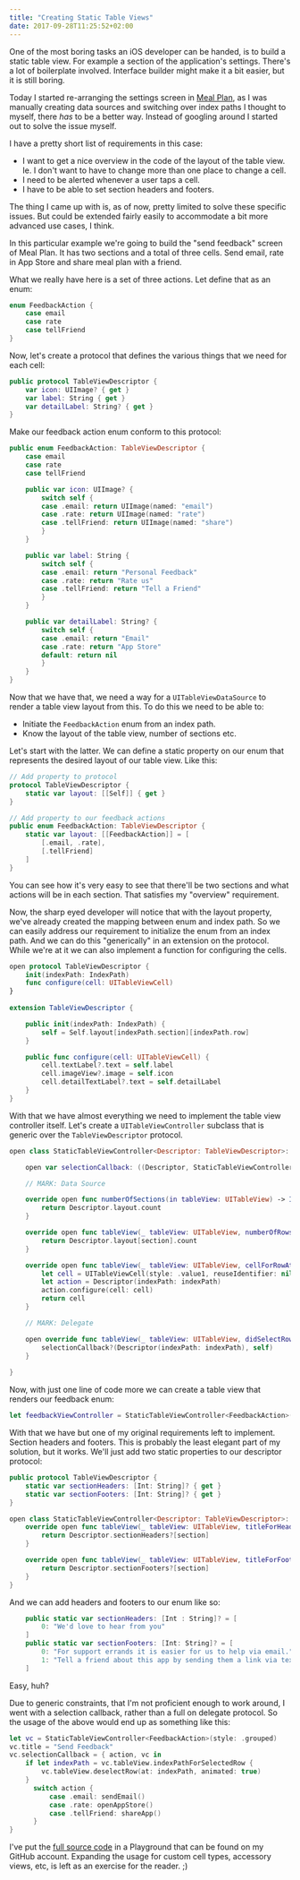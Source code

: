 ```yaml
---
title: "Creating Static Table Views"
date: 2017-09-28T11:25:52+02:00
---
```


One of the most boring tasks an iOS developer can be handed, is to build a static table view. For example a section of the application's settings. There's a lot of boilerplate involved. Interface builder might make it a bit easier, but it is still boring.

Today I started re-arranging the settings screen in [Meal Plan][filibaba], as I was manually creating data sources and switching over index paths I thought to myself, there _has_ to be a better way. Instead of googling around I started out to solve the issue myself.

I have a pretty short list of requirements in this case:

* I want to get a nice overview in the code of the layout of the table view. Ie. I don't want to have to change more than one place to change a cell.
* I need to be alerted whenever a user taps a cell.
* I have to be able to set section headers and footers.

The thing I came up with is, as of now, pretty limited to solve these specific issues. But could be extended fairly easily to accommodate a bit more advanced use cases, I think.

In this particular example we're going to build the "send feedback" screen of Meal Plan. It has two sections and a total of three cells. Send email, rate in App Store and share meal plan with a friend.

What we really have here is a set of three actions. Let define that as an enum:

```swift
enum FeedbackAction {
    case email
    case rate
    case tellFriend
}
```

Now, let's create a protocol that defines the various things that we need for each cell:

```swift
public protocol TableViewDescriptor {
    var icon: UIImage? { get }
    var label: String { get }
    var detailLabel: String? { get }
}
```

Make our feedback action enum conform to this protocol:

```swift
public enum FeedbackAction: TableViewDescriptor {
    case email
    case rate
    case tellFriend

    public var icon: UIImage? {
        switch self {
        case .email: return UIImage(named: "email")
        case .rate: return UIImage(named: "rate")
        case .tellFriend: return UIImage(named: "share")
        }
    }

    public var label: String {
        switch self {
        case .email: return "Personal Feedback"
        case .rate: return "Rate us"
        case .tellFriend: return "Tell a Friend"
        }
    }

    public var detailLabel: String? {
        switch self {
        case .email: return "Email"
        case .rate: return "App Store"
        default: return nil
        }
    }
}
```

Now that we have that, we need a way for a `UITableViewDataSource` to render a table view layout from this. To do this we need to be able to:

* Initiate the `FeedbackAction` enum from an index path.
* Know the layout of the table view, number of sections etc.

Let's start with the latter. We can define a static property on our enum that represents the desired layout of our table view. Like this:

```swift
// Add property to protocol
protocol TableViewDescriptor {
	static var layout: [[Self]] { get }
}

// Add property to our feedback actions
public enum FeedbackAction: TableViewDescriptor {
	static var layout: [[FeedbackAction]] = [
		[.email, .rate],
		[.tellFriend]
	]
}
```

You can see how it's very easy to see that there'll be two sections and what actions will be in each section. That satisfies my "overview" requirement.

Now, the sharp eyed developer will notice that with the layout property, we've already created the mapping between enum and index path. So we can easily address our requirement to initialize the enum from an index path. And we can do this "generically" in an extension on the protocol. While we're at it we can also implement a function for configuring the cells.

```swift
open protocol TableViewDescriptor {
    init(indexPath: IndexPath)
    func configure(cell: UITableViewCell)
}
    
extension TableViewDescriptor {

    public init(indexPath: IndexPath) {
        self = Self.layout[indexPath.section][indexPath.row]
    }

    public func configure(cell: UITableViewCell) {
        cell.textLabel?.text = self.label
        cell.imageView?.image = self.icon
        cell.detailTextLabel?.text = self.detailLabel
    }
}
```

With that we have almost everything we need to implement the table view controller itself. Let's create a `UITableViewController` subclass that is generic over the `TableViewDescriptor` protocol.

```swift
open class StaticTableViewController<Descriptor: TableViewDescriptor>: UITableViewController {

    open var selectionCallback: ((Descriptor, StaticTableViewController) -> Void)?

    // MARK: Data Source

    override open func numberOfSections(in tableView: UITableView) -> Int {
        return Descriptor.layout.count
    }

    override open func tableView(_ tableView: UITableView, numberOfRowsInSection section: Int) -> Int {
        return Descriptor.layout[section].count
    }

    override open func tableView(_ tableView: UITableView, cellForRowAt indexPath: IndexPath) -> UITableViewCell {
        let cell = UITableViewCell(style: .value1, reuseIdentifier: nil)
        let action = Descriptor(indexPath: indexPath)
        action.configure(cell: cell)
        return cell
    }

    // MARK: Delegate

    open override func tableView(_ tableView: UITableView, didSelectRowAt indexPath: IndexPath) {
        selectionCallback?(Descriptor(indexPath: indexPath), self)
    }
    
}
```

Now, with just one line of code more we can create a table view that renders our feedback enum:

```swift
let feedbackViewController = StaticTableViewController<FeedbackAction>(style: .grouped)
```

With that we have but one of my original requirements left to implement. Section headers and footers. This is probably the least elegant part of my solution, but it works. We'll just add two static properties to our descriptor protocol:

```swift
public protocol TableViewDescriptor {
    static var sectionHeaders: [Int: String]? { get }
    static var sectionFooters: [Int: String]? { get }
}

open class StaticTableViewController<Descriptor: TableViewDescriptor>: UITableViewController {
    override open func tableView(_ tableView: UITableView, titleForHeaderInSection section: Int) -> String? {
        return Descriptor.sectionHeaders?[section]
    }

    override open func tableView(_ tableView: UITableView, titleForFooterInSection section: Int) -> String? {
        return Descriptor.sectionFooters?[section]
    }
}
```

And we can add headers and footers to our enum like so:

```swift
    public static var sectionHeaders: [Int : String]? = [
        0: "We'd love to hear from you"
    ]
    public static var sectionFooters: [Int: String]? = [
        0: "For support errands it is easier for us to help via email.",
        1: "Tell a friend about this app by sending them a link via text or email."
    ]
```

Easy, huh?

Due to generic constraints, that I'm not proficient enough to work around, I went with a selection callback, rather than a full on delegate protocol. So the usage of the above would end up as something like this:

```swift
let vc = StaticTableViewController<FeedbackAction>(style: .grouped)
vc.title = "Send Feedback"
vc.selectionCallback = { action, vc in
    if let indexPath = vc.tableView.indexPathForSelectedRow {
        vc.tableView.deselectRow(at: indexPath, animated: true)
    }
	  switch action {
		  case .email: sendEmail()
		  case .rate: openAppStore()
		  case .tellFriend: shareApp()
	  }
}
```

I've put the [full source code][github] in a Playground that can be found on my GitHub account. Expanding the usage for custom cell types, accessory views, etc, is left as an exercise for the reader. ;)

[filibaba]: http://filibaba.com
[github]: https://github.com/simme/StaticTableViewController

